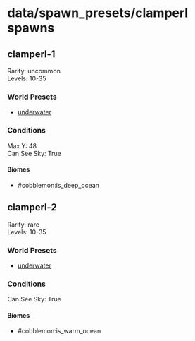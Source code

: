 # data/spawn_presets/clamperl spawns  
  
## clamperl-1  
Rarity: uncommon  
Levels: 10-35  
  
### World Presets  
* [underwater](/data/world_presets/underwater.md)  
  
### Conditions  
Max Y: 48  
Can See Sky: True  
  
#### Biomes  
  * #cobblemon:is_deep_ocean
  
  
## clamperl-2  
Rarity: rare  
Levels: 10-35  
  
### World Presets  
* [underwater](/data/world_presets/underwater.md)  
  
### Conditions  
Can See Sky: True  
  
#### Biomes  
  * #cobblemon:is_warm_ocean
  
